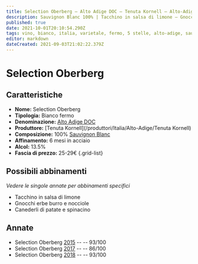 ```yaml
---
title: Selection Oberberg – Alto Adige DOC – Tenuta Kornell – Alto-Adige (IT) – 25-29€ – 3★-5★
description: Sauvignon Blanc 100% | Tacchino in salsa di limone – Gnocchi erbe burro e nocciole – Canederli di patate e spinaci
published: true
date: 2021-10-01T20:10:54.290Z
tags: vino, bianco, italia, varietale, fermo, 5 stelle, alto-adige, sauvignon blanc, Tacchino in salsa di limone, Gnocchi erbe burro e nocciole, Canederli di patate e spinaci, 25-29€
editor: markdown
dateCreated: 2021-09-03T21:02:22.379Z
---
```


# Selection Oberberg

## Caratteristiche
- **Nome:** Selection Oberberg
- **Tipologia:** Bianco fermo 
- **Denominazione:** [Alto Adige DOC](/denominazioni/Italia/Alto-Adige/DOC/Alto-Adige)
- **Produttore:** [Tenuta Kornell](/produttori/Italia/Alto-Adige/Tenuta Kornell) 
- **Composizione:** 100% [Sauvignon Blanc](/vitigni/Francia/bacca-bianca/sauvignon-blanc)
- **Affinamento:** 6 mesi in acciaio
- **Alcol:** 13.5%
- **Fascia di prezzo:** 25-29€
{.grid-list}

## Possibili abbinamenti
*Vedere le singole annate per abbinamenti specifici*

- Tacchino in salsa di limone
- Gnocchi erbe burro e nocciole
- Canederli di patate e spinacino

## Annate
- Selection Oberberg [2015](/vini/Italia/Alto-Adige/Tenuta-Kornell/Selection-Oberberg/2015) -- <span class="star-5"></span> -- 93/100 
- Selection Oberberg [2017](/vini/Italia/Alto-Adige/Tenuta-Kornell/Selection-Oberberg/2017) -- <span class="star-3"></span> -- 86/100 
- Selection Oberberg [2018](/vini/Italia/Alto-Adige/Tenuta-Kornell/Selection-Oberberg/2018) -- <span class="star-5"></span> -- 93/100 
 